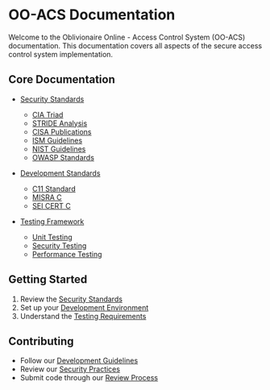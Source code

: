 # OO-ACS Documentation

Welcome to the Oblivionaire Online - Access Control System (OO-ACS) documentation. This documentation covers all aspects of the secure access control system implementation.

## Core Documentation

- [Security Standards](security/security-standards.md)
  - [CIA Triad](security/CIA-Triad.md)
  - [STRIDE Analysis](security/STRIDE.md)
  - [CISA Publications](security/CISA-Publications.md)
  - [ISM Guidelines](security/ISM-Guidelines.md)
  - [NIST Guidelines](security/NIST-Guidelines.md)
  - [OWASP Standards](security/OWASP-Standards.md)

- [Development Standards](development/development-standards.md)
  - [C11 Standard](standards/C11-Standard.md)
  - [MISRA C](standards/MISRA-C.md)
  - [SEI CERT C](standards/SEI-CERT-C.md)

- [Testing Framework](testing/Framework.md)
  - [Unit Testing](testing/unit-testing.md)
  - [Security Testing](testing/security-testing.md)
  - [Performance Testing](testing/performance-testing.md)

## Getting Started

1. Review the [Security Standards](security/security-standards.md)
2. Set up your [Development Environment](development/environment-setup.md)
3. Understand the [Testing Requirements](testing/Framework.md)

## Contributing

- Follow our [Development Guidelines](development/guidelines.md)
- Review our [Security Practices](security/practices.md)
- Submit code through our [Review Process](development/review-process.md) 